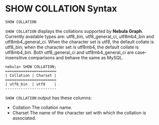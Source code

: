 # SHOW COLLATION Syntax

```ngql
SHOW COLLATION
```

`SHOW COLLATION` displays the collations supported by **Nebula Graph**. Currently available types are: utf8_bin, utf8_general_ci, utf8mb4_bin and utf8mb4_general_ci. When the character set is utf8, the default collate is utf8_bin; when the character set is utf8mb4, the default collate is utf8mb4_bin. Both utf8_general_ci and utf8mb4_general_ci are case-insensitive comparisons and behave the same as MySQL.

```ngql
nebula> SHOW COLLATION;
=======================
| Collation | Charset |
=======================
| utf8_bin  | utf8    |
-----------------------
```

`SHOW COLLATION` output has these columns:

- Collation
  The collation name.
- Charset
  The name of the character set with which the collation is associated.
